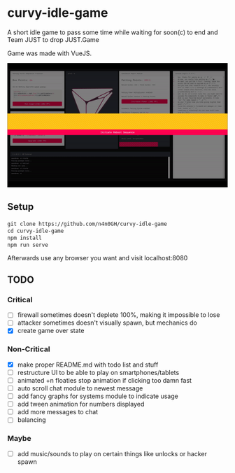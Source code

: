 # curvy-idle-game
A short idle game to pass some time while waiting for soon(c) to end and Team JUST to drop JUST.Game

Game was made with VueJS.

![Image of Game Over screen](https://raw.githubusercontent.com/n4n0GH/curvy-idle-game/master/github-screen.gif)

## Setup
```
git clone https://github.com/n4n0GH/curvy-idle-game
cd curvy-idle-game
npm install
npm run serve
```
Afterwards use any browser you want and visit localhost:8080

## TODO
### Critical
- [ ] firewall sometimes doesn't deplete 100%, making it impossible to lose
- [ ] attacker sometimes doesn't visually spawn, but mechanics do
- [x] create game over state

### Non-Critical
- [x] make proper README.md with todo list and stuff
- [ ] restructure UI to be able to play on smartphones/tablets
- [ ] animated +n floaties stop animation if clicking too damn fast
- [ ] auto scroll chat module to newest message
- [ ] add fancy graphs for systems module to indicate usage
- [ ] add tween animation for numbers displayed
- [ ] add more messages to chat
- [ ] balancing

### Maybe
- [ ] add music/sounds to play on certain things like unlocks or hacker spawn
